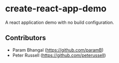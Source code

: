# create-react-app-demo
A react application demo with no build configuration. 

## Contributors
- Param Bhangal (https://github.com/paramB)
- Peter Russell (https://github.com/peterussell)